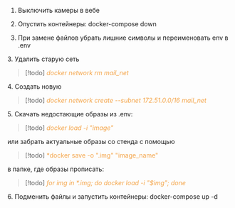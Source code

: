 1. Выключить камеры в вебе

2. Опустить контейнеры: docker-compose down

4. При замене файлов убрать лишние символы и переименовать env в .env

3. Удалить старую сеть 
> [!todo] 
> <span style="color: #f4a448">*docker network rm mail_net*</span>

4. Создать новую 
> [!todo] 
> <span style="color: #f4a448">*docker network create --subnet 172.51.0.0/16 mail_net*</span>

5. Скачать недостающие образы из .env: 
> [!todo] 
> <span style="color: #f4a448">*docker load -i "image"*<span>

или забрать актуальные образы со стенда с помощью
> [!todo] 
> <span style="color: #f4a448">*docker save -o ".img" "image\_name" 

в папке, где образы прописать:
> [!todo] 
> <span style="color: #f4a448">*for img in \*.img; do docker load -i "$img"; done*</span> 

6. Подменить файлы и запустить контейнеры: docker-compose up -d